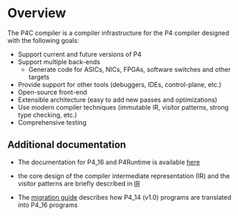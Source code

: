 # Overview

The P4C compiler is a compiler infrastructure for the P4 compiler designed with the following goals:

* Support current and future versions of P4
* Support multiple back-ends
  * Generate code for ASICs, NICs, FPGAs, software switches and other targets
* Provide support for other tools (debuggers, IDEs, control-plane, etc.)
* Open-source front-end
* Extensible architecture (easy to add new passes and optimizations)
* Use modern compiler techniques (immutable IR, visitor patterns, strong type checking, etc.)
* Comprehensive testing


## Additional documentation

* The documentation for P4_16 and P4Runtime is available [here](https://p4.org/specs/)

* the core design of the compiler intermediate representation (IR) and
  the visitor patterns are briefly described in [IR](../IR.md)

* The [migration guide](../migration-guide.pptx) describes how P4_14 (v1.0)
  programs are translated into P4_16 programs

